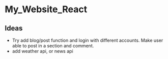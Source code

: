 # My_Website_React

## Ideas
  * Try add blog/post function and login with different accounts. Make user able to post in a section and comment.
  * add weather api, or news api

